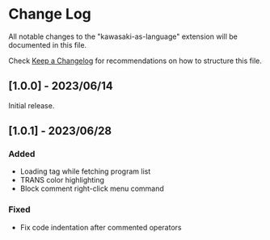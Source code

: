 # Change Log

All notable changes to the "kawasaki-as-language" extension will be documented in this file.

Check [Keep a Changelog](http://keepachangelog.com/) for recommendations on how to structure this file.

## [1.0.0] - 2023/06/14

Initial release.

## [1.0.1] - 2023/06/28

### Added

- Loading tag while fetching program list
- TRANS color highlighting
- Block comment right-click menu command

### Fixed

- Fix code indentation after commented operators
